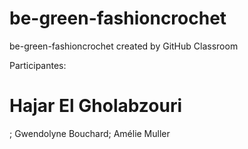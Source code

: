 # be-green-fashioncrochet
be-green-fashioncrochet created by GitHub Classroom
<br>
<p>Participantes: <h1> Hajar El Gholabzouri</h1>; Gwendolyne Bouchard; Amélie Muller</p>
